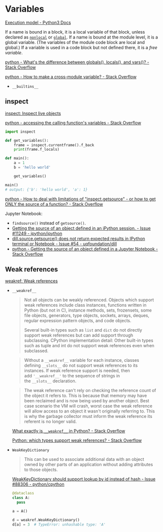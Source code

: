 # Variables
[Execution model - Python3 Docs](https://docs.python.org/3/reference/executionmodel.html)

If a name is bound in a block, it is a local variable of that block, unless declared as [`nonlocal`](https://docs.python.org/3/reference/simple_stmts.html#nonlocal) or [`global`](https://docs.python.org/3/reference/simple_stmts.html#global). If a name is bound at the module level, it is a global variable. (The variables of the module code block are local and global.) If a variable is used in a code block but not defined there, it is a *free variable*.

[python - What's the difference between globals(), locals(), and vars()? - Stack Overflow](https://stackoverflow.com/questions/7969949/whats-the-difference-between-globals-locals-and-vars)

[python - How to make a cross-module variable? - Stack Overflow](https://stackoverflow.com/questions/142545/how-to-make-a-cross-module-variable)
- `__builtins__`

## inspect
[inspect: Inspect live objects](https://docs.python.org/3/library/inspect.html)

[python - accessing the calling function's variables - Stack Overflow](https://stackoverflow.com/questions/50152084/accessing-the-calling-functions-variables)
```python
import inspect

def get_variables():
    frame = inspect.currentframe().f_back
    print(frame.f_locals)

def main():
    a = 1
    b = 'hello world'

    get_variables()

main()
# output: {'b': 'hello world', 'a': 1}
```

[python - How to deal with limitations of "inspect.getsource" - or how to get ONLY the source of a function? - Stack Overflow](https://stackoverflow.com/questions/55107168/how-to-deal-with-limitations-of-inspect-getsource-or-how-to-get-only-the-sou)

Jupyter Notebook:
- `findsource()` instead of `getsource()`.
- [Getting the source of an object defined in an iPython session. - Issue #11249 - ipython/ipython](https://github.com/ipython/ipython/issues/11249)
- [dill.source.getsource() does not return expected results in IPython terminal or Notebook - Issue #54 - uqfoundation/dill](https://github.com/uqfoundation/dill/issues/54)
- [python - Getting the source of an object defined in a Jupyter Notebook - Stack Overflow](https://stackoverflow.com/questions/51566497/getting-the-source-of-an-object-defined-in-a-jupyter-notebook)

## Weak references
[weakref: Weak references](https://docs.python.org/3/library/weakref.html)

- `__weakref__`

  > Not all objects can be weakly referenced. Objects which support weak references include class instances, functions written in Python (but not in C), instance methods, sets, frozensets, some file objects, generators, type objects, sockets, arrays, deques, regular expression pattern objects, and code objects.
  > 
  > Several built-in types such as `list` and `dict` do not directly support weak references but can add support through subclassing. CPython implementation detail: Other built-in types such as tuple and int do not support weak references even when subclassed.

  > Without a `__weakref__` variable for each instance, classes defining `__slots__` do not support weak references to its instances. If weak reference support is needed, then add `'__weakref__'` to the sequence of strings in the `__slots__` declaration.

  > The weak reference can't rely on checking the reference count of the object it refers to. This is because that memory may have been reclaimed and is now being used by another object. Best case scenario the VM will crash, worst case the weak reference will allow access to an object it wasn't originally referring to. This is why the garbage collector must inform the weak reference its referent is no longer valid.

  [What exactly is `__weakref__` in Python? - Stack Overflow](https://stackoverflow.com/questions/36787603/what-exactly-is-weakref-in-python)

  [Python: which types support weak references? - Stack Overflow](https://stackoverflow.com/questions/52011430/python-which-types-support-weak-references)

- `WeakKeyDictionary`

  > This can be used to associate additional data with an object owned by other parts of an application without adding attributes to those objects.

  [WeakKeyDictionary should support lookup by id instead of hash - Issue #88306 - python/cpython](https://github.com/python/cpython/issues/88306)

  ```python
  @dataclass
  class A:
    pass

  a = A()

  d = weakref.WeakKeyDictionary()
  d[a] = 3  # TypeError: unhashable type: 'A'
  ```